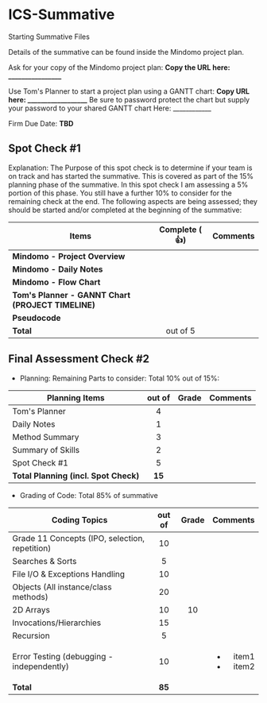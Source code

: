 # ICS-Summative
Starting Summative Files

Details of the summative can be found inside the Mindomo project plan.

Ask for your copy of the Mindomo project plan:  **Copy the URL here: ________________**

Use Tom's Planner to start a project plan using a GANTT chart: **Copy URL here: __________________**
Be sure to password protect the chart but supply your password to your shared GANTT chart Here: ____________

Firm Due Date: **TBD**


Spot Check #1
---------------

Explanation: The Purpose of this spot check is to determine if your team is on track and has started the summative. This is covered as part of the 15% planning phase of the summative. In this spot check I am assessing a 5% portion of this phase. You still have a further 10% to consider for the remaining check at the end. The following aspects are being assessed; they should be started and/or completed at the beginning of the summative:

Items | Complete ( :+1:) | Comments
------|:---------:|---------
**Mindomo - Project Overview**  |  |
**Mindomo - Daily Notes**  |  |
**Mindomo - Flow Chart**  |  |
**Tom's Planner - GANNT Chart (PROJECT TIMELINE)** |  |
**Pseudocode** | | 
**Total** | out of 5 | 

Final Assessment Check #2
------------------------

* Planning: Remaining Parts to consider: Total 10% out of 15%:

Planning Items | out of | Grade | Comments
------|:----------:|:-------:|--------
Tom's Planner | 4 | |
Daily Notes | 1 | |
Method Summary | 3 | |
Summary of Skills | 2 | | 
Spot Check #1 | 5 | | 
**Total Planning (incl. Spot Check)** | **15** |  |


* Grading of Code: Total 85% of summative

Coding Topics | out of | Grade | Comments
-------|:--------:|:--------:|------------:|
Grade 11 Concepts (IPO, selection, repetition) | 10 | |
Searches & Sorts | 5 | | 
File I/O & Exceptions Handling | 10 | |
Objects (All instance/class methods) | 20 | |
2D Arrays | 10 | 10 | 
Invocations/Hierarchies | 15 | |
Recursion | 5 | |
Error Testing (debugging - independently) | 10 |  | <ul><li>item1</li><li>item2</li></ul>
**Total** | **85** |  |



